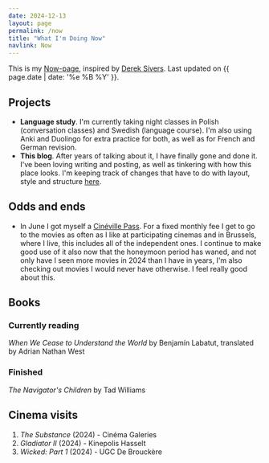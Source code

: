 ```yaml
---
date: 2024-12-13
layout: page
permalink: /now
title: "What I'm Doing Now"
navlink: Now
---
```

This is my [Now-page](https://nownownow.com/about), inspired by [Derek Sivers](https://sive.rs/). Last updated on {{ page.date | date: '%e %B %Y' }}.

## Projects

- **Language study**. I'm currently taking night classes in Polish (conversation classes) and Swedish (language course). I'm also using Anki and Duolingo for extra practice for both, as well as for French and German revision.
- **This blog**. After years of talking about it, I have finally gone and done it. I've been loving writing and posting, as well as tinkering with how this place looks. I'm keeping track of changes that have to do with layout, style and structure [here]({{site.baseurl}}/changelog).

## Odds and ends
- In June I got myself a [Cinéville Pass](https://cinevillepass.be/en-BE). For a fixed monthly fee I get to go to the movies as often as I like at participating cinemas and in Brussels, where I live, this includes all of the independent ones. I continue to make good use of it also now that the honeymoon period has waned, and not only have I seen more movies in 2024 than I have in years, I'm also checking out movies I would never have otherwise. I feel really good about this.

## Books

### Currently reading
_When We Cease to Understand the World_ by Benjamín Labatut, translated by Adrian Nathan West

### Finished
_The Navigator's Children_ by Tad Williams

## Cinema visits
1. _The Substance_ (2024) - Cinéma Galeries
2. _Gladiator II_ (2024) - Kinepolis Hasselt
3. _Wicked: Part 1_ (2024) - UGC De Brouckère
